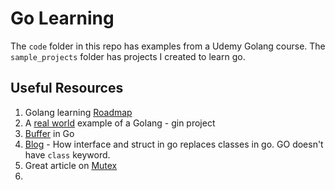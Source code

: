 # Go Learning

The `code` folder in this repo has examples from a Udemy Golang course. The `sample_projects` folder has projects I created to learn go.

## Useful Resources

1. Golang learning [Roadmap](https://roadmap.sh/golang)
2. A [real world](https://github.com/gothinkster/realworld) example of a Golang - gin project
3. [Buffer](https://www.codingexplorations.com/blog/how-to-use-buffer-in-go-a-comprehensive-guide) in Go
4. [Blog](https://www.geeksforgeeks.org/class-and-object-in-golang/) - How interface and struct in go replaces classes in go. GO doesn't have `class` keyword.
5. Great article on [Mutex](https://www.sohamkamani.com/golang/mutex/)
6. 
